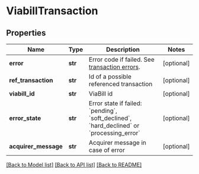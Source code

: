 # ViabillTransaction

## Properties
Name | Type | Description | Notes
------------ | ------------- | ------------- | -------------
**error** | **str** | Error code if failed. See [transaction errors](https://reference.reepay.com/api/#transaction-errors). | [optional] 
**ref_transaction** | **str** | Id of a possible referenced transaction | [optional] 
**viabill_id** | **str** | ViaBill id | [optional] 
**error_state** | **str** | Error state if failed: &#x60;pending&#x60;, &#x60;soft_declined&#x60;, &#x60;hard_declined&#x60; or &#x60;processing_error&#x60; | [optional] 
**acquirer_message** | **str** | Acquirer message in case of error | [optional] 

[[Back to Model list]](../README.md#documentation-for-models) [[Back to API list]](../README.md#documentation-for-api-endpoints) [[Back to README]](../README.md)


